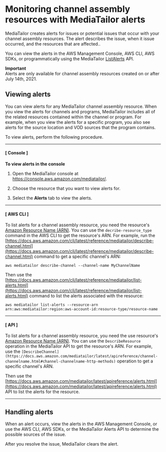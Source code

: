 # Monitoring channel assembly resources with MediaTailor alerts<a name="channel-assembly-alerts"></a>

MediaTailor creates alerts for issues or potential issues that occur with your channel assembly resources\. The alert describes the issue, when it issue occurred, and the resources that are affected\.\.

You can view the alerts in the AWS Management Console, AWS CLI, AWS SDKs, or programmatically using the MediaTailor [ListAlerts](https://docs.aws.amazon.com/mediatailor/latest/apireference/alerts.html) API\.

**Important**  
Alerts are only available for channel assembly resources created on or after July 14th, 2021\.

## Viewing alerts<a name="channel-assembly-viewing-alerts-procedure"></a>

You can view alerts for any MediaTailor channel assembly resource\. When you view the alerts for channels and programs, MediaTailor includes all of the related resources contained within the channel or program\. For example, when you view the alerts for a specific program, you also see alerts for the source location and VOD sources that the program contains\.

To view alerts, perform the following procedure\.

------
#### [ Console ]

**To view alerts in the console**

1. Open the MediaTailor console at [https://console\.aws\.amazon\.com/mediatailor/](https://console.aws.amazon.com/mediatailor/)\.

1. Choose the resource that you want to view alerts for\.

1. Select the **Alerts** tab to view the alerts\.

------
#### [ AWS CLI ]

To list alerts for a channel assembly resource, you need the resource's [Amazon Resource Name \(ARN\)](https://docs.aws.amazon.com/general/latest/gr/aws-arns-and-namespaces.html)\. You can use the `decribe-resource_type` command in the AWS CLI to get the resource's ARN\. For example, run the [https://docs.aws.amazon.com/cli/latest/reference/mediatailor/describe-channel.html](https://docs.aws.amazon.com/cli/latest/reference/mediatailor/describe-channel.html) command to get a specific channel's ARN:

```
aws mediatailor describe-channel --channel-name MyChannelName
```

Then use the [https://docs.aws.amazon.com/cli/latest/reference/mediatailor/list-alerts.html](https://docs.aws.amazon.com/cli/latest/reference/mediatailor/list-alerts.html) command to list the alerts associated with the resource:

```
aws mediatailor list-alerts --resource-arn arn:aws:mediatailor:region:aws-account-id:resource-type/resource-name
```

------
#### [ API ]

To list alerts for a channel assembly resource, you need the use resource's [Amazon Resource Name \(ARN\)](https://docs.aws.amazon.com/general/latest/gr/aws-arns-and-namespaces.html)\. You can use the `DescribeResource` operation in the MediaTailor API to get the resource's ARN\. For example, use the `[DescribeChannel](https://docs.aws.amazon.com/mediatailor/latest/apireference/channel-channelname.html#channel-channelname-http-methods)` operation to get a specific channel's ARN\.

Then use the [https://docs.aws.amazon.com/mediatailor/latest/apireference/alerts.html](https://docs.aws.amazon.com/mediatailor/latest/apireference/alerts.html) API to list the alerts for the resource\.

------

## Handling alerts<a name="channel-assembly-handling-alerts"></a>

When an alert occurs, view the alerts in the AWS Management Console, or use the AWS CLI, AWS SDKs, or the MediaTailor Alerts API to determine the possible sources of the issue\.

After you resolve the issue, MediaTailor clears the alert\.